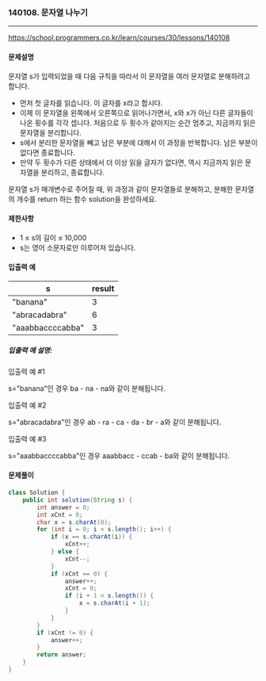 ### 140108. 문자열 나누기

---

https://school.programmers.co.kr/learn/courses/30/lessons/140108

#### 문제설명

문자열 s가 입력되었을 때 다음 규칙을 따라서 이 문자열을 여러 문자열로 분해하려고 합니다.

- 먼저 첫 글자를 읽습니다. 이 글자를 x라고 합시다.
- 이제 이 문자열을 왼쪽에서 오른쪽으로 읽어나가면서, x와 x가 아닌 다른 글자들이 나온 횟수를 각각 셉니다. 처음으로 두 횟수가 같아지는 순간 멈추고, 지금까지 읽은 문자열을 분리합니다.
- s에서 분리한 문자열을 빼고 남은 부분에 대해서 이 과정을 반복합니다. 남은 부분이 없다면 종료합니다.
- 만약 두 횟수가 다른 상태에서 더 이상 읽을 글자가 없다면, 역시 지금까지 읽은 문자열을 분리하고, 종료합니다.

문자열 s가 매개변수로 주어질 때, 위 과정과 같이 문자열들로 분해하고, 분해한 문자열의 개수를 return 하는 함수 solution을 완성하세요.
#### 제한사항

- 1 ≤ s의 길이 ≤ 10,000
- s는 영어 소문자로만 이루어져 있습니다.

#### 입출력 예

| s     | result |
| ------ |--------|
| "banana"  | 3      |
| "abracadabra"  | 6      |
| "aaabbaccccabba"  | 3      |

##### 입출력 예 설명:

입출력 예 #1

s="banana"인 경우 ba - na - na와 같이 분해됩니다.

입출력 예 #2

s="abracadabra"인 경우 ab - ra - ca - da - br - a와 같이 분해됩니다.

입출력 예 #3

s="aaabbaccccabba"인 경우 aaabbacc - ccab - ba와 같이 분해됩니다.

#### 문제풀이

```java
class Solution {
    public int solution(String s) {
        int answer = 0;
        int xCnt = 0;
        char x = s.charAt(0);
        for (int i = 0; i < s.length(); i++) {
            if (x == s.charAt(i)) {
                xCnt++;
            } else {
                xCnt--;
            }
            if (xCnt == 0) {
                answer++;
                xCnt = 0;
                if (i + 1 < s.length()) {
                    x = s.charAt(i + 1);
                }
            }
        }
        if (xCnt != 0) {
            answer++;
        }
        return answer;
    }
}

```